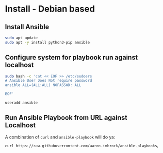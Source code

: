 # Install - Debian based

## Install Ansible

```bash
sudo apt update
sudo apt -y install python3-pip ansible
```

## Configure system for playbook run against localhost

```bash
sudo bash -c 'cat << EOF >> /etc/sudoers
# Ansible User Does Not require password
ansible ALL=(ALL:ALL) NOPASSWD: ALL

EOF'
```

```bash
useradd ansible
```

## Run Ansible Playbook from URL against Localhost

A combination of `curl` and `ansible-playbook` will do ya:
```bash
curl https://raw.githubusercontent.com/aaron-imbrock/ansible-playbooks/main/debian-server-common.yaml | ansible-playbook -c local -i "127.0.0.1," /dev/stdin
```
